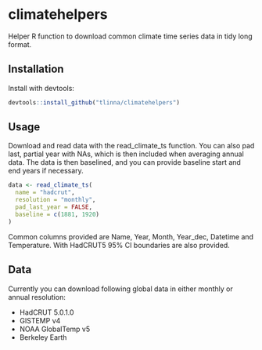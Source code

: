 # climatehelpers

Helper R function to download common climate time series data in tidy long format.

## Installation

Install with devtools:
```r
devtools::install_github("tlinna/climatehelpers")
```

## Usage

Download and read data with the read_climate_ts function. You can also pad last, partial year with NAs, which is then included when averaging annual data. The data is then baselined, and you can provide baseline start and end years if necessary.

```r
data <- read_climate_ts(
  name = "hadcrut",
  resolution = "monthly",
  pad_last_year = FALSE,
  baseline = c(1881, 1920)
)
```

Common columns provided are Name, Year, Month, Year_dec, Datetime and Temperature. With HadCRUT5 95% CI boundaries are also provided.

## Data

Currently you can download following global data in either monthly or annual resolution:

- HadCRUT 5.0.1.0
- GISTEMP v4
- NOAA GlobalTemp v5
- Berkeley Earth
